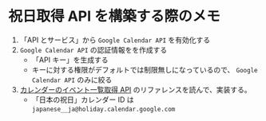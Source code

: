 # 祝日取得 API を構築する際のメモ

1. 「API とサービス」から `Google Calendar API` を有効化する
1. `Google Calendar API` の認証情報をを作成する
   - 「API キー」を生成する
   - キーに対する権限がデフォルトでは制限無しになっているので、 `Google Calendar API` のみに絞る
1. [カレンダーのイベント一覧取得 API](https://developers.google.com/calendar/v3/reference/events/list) のリファレンスを読んで、実装する。
   - 「日本の祝日」カレンダー ID は `japanese__ja@holiday.calendar.google.com`
